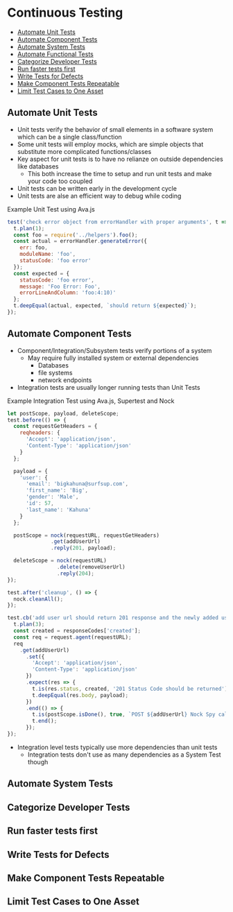 # Continuous Testing

* [Automate Unit Tests](#automate-unit-tests)
* [Automate Component Tests](#automate-component-tests)
* [Automate System Tests](#automate-system-tests)
* [Automate Functional Tests](#automate-functional-tests)
* [Categorize Developer Tests](#categorize-developer-tests)
* [Run faster tests first](#run-faster-tests-first)
* [Write Tests for Defects](#write-tests-for-defects)
* [Make Component Tests Repeatable](#make-component-tests-repeatable)
* [Limit Test Cases to One Asset](#limit-test-cases-to-one-asset)

## Automate Unit Tests

* Unit tests verify the behavior of small elements in a software system which can be a single class/function
* Some unit tests will employ mocks, which are simple objects that substitute more complicated functions/classes
* Key aspect for unit tests is to have no relianze on outside dependencies like databases
    * This both increase the time to setup and run unit tests and make your code too coupled
* Unit tests can be written early in the development cycle
* Unit tests are alse an efficient way to debug while coding

Example Unit Test using Ava.js

```javascript
test('check error object from errorHandler with proper arguments', t => {
  t.plan(1);
  const foo = require('../helpers').foo();
  const actual = errorHandler.generateError({
    err: foo,
    moduleName: 'foo',
    statusCode: 'foo error'
  });
  const expected = {
    statusCode: 'foo error',
    message: 'Foo Error: Foo',
    errorLineAndColumn: 'foo:4:10)'
  };
  t.deepEqual(actual, expected, `should return ${expected}`);
});
```

## Automate Component Tests

* Component/Integration/Subsystem tests verify portions of a system
    * May require fully installed system or external dependencies
        * Databases
        * file systems
        * network endpoints
* Integration tests are usually longer running tests than Unit Tests

Example Integration Test using Ava.js, Supertest and Nock

```javascript
let postScope, payload, deleteScope;
test.before(() => {
  const requestGetHeaders = {
    reqheaders: {
      'Accept': 'application/json',
      'Content-Type': 'application/json'
    }
  };

  payload = {
    'user': {
      'email': 'bigkahuna@surfsup.com',
      'first_name': 'Big',
      'gender': 'Male',
      'id': 57,
      'last_name': 'Kahuna'
    }
  };

  postScope = nock(requestURL, requestGetHeaders)
              .get(addUserUrl)
              .reply(201, payload);

  deleteScope = nock(requestURL)
                .delete(removeUserUrl)
                .reply(204);
});

test.after('cleanup', () => {
  nock.cleanAll();
});

test.cb('add user url should return 201 response and the newly added user', t => {
  t.plan(3);
  const created = responseCodes['created'];
  const req = request.agent(requestURL);
  req
    .get(addUserUrl)
      .set({
        'Accept': 'application/json',
        'Content-Type': 'application/json'
      })
      .expect(res => {
        t.is(res.status, created, '201 Status Code should be returned');
        t.deepEqual(res.body, payload);
      })
      .end(() => {
        t.is(postScope.isDone(), true, `POST ${addUserUrl} Nock Spy called`);
        t.end();
      });
});
```

* Integration level tests typically use more dependencies than unit tests
    * Integration tests don't use as many dependencies as a System Test though

## Automate System Tests



## Categorize Developer Tests

## Run faster tests first

## Write Tests for Defects

## Make Component Tests Repeatable

## Limit Test Cases to One Asset
